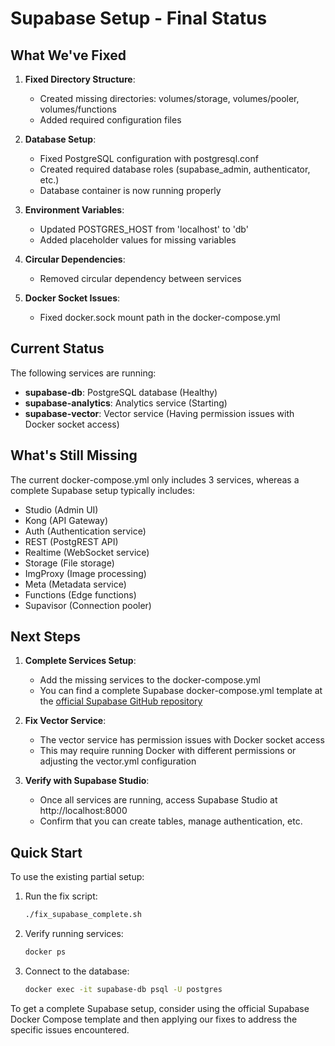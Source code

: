 # Supabase Setup - Final Status

## What We've Fixed

1. **Fixed Directory Structure**:
   - Created missing directories: volumes/storage, volumes/pooler, volumes/functions
   - Added required configuration files

2. **Database Setup**:
   - Fixed PostgreSQL configuration with postgresql.conf
   - Created required database roles (supabase_admin, authenticator, etc.)
   - Database container is now running properly

3. **Environment Variables**:
   - Updated POSTGRES_HOST from 'localhost' to 'db'
   - Added placeholder values for missing variables

4. **Circular Dependencies**:
   - Removed circular dependency between services

5. **Docker Socket Issues**:
   - Fixed docker.sock mount path in the docker-compose.yml

## Current Status

The following services are running:
- **supabase-db**: PostgreSQL database (Healthy)
- **supabase-analytics**: Analytics service (Starting)
- **supabase-vector**: Vector service (Having permission issues with Docker socket access)

## What's Still Missing

The current docker-compose.yml only includes 3 services, whereas a complete Supabase setup typically includes:
- Studio (Admin UI)
- Kong (API Gateway)
- Auth (Authentication service)
- REST (PostgREST API)
- Realtime (WebSocket service)
- Storage (File storage)
- ImgProxy (Image processing)
- Meta (Metadata service)
- Functions (Edge functions)
- Supavisor (Connection pooler)

## Next Steps

1. **Complete Services Setup**:
   - Add the missing services to the docker-compose.yml
   - You can find a complete Supabase docker-compose.yml template at the [official Supabase GitHub repository](https://github.com/supabase/supabase)

2. **Fix Vector Service**:
   - The vector service has permission issues with Docker socket access
   - This may require running Docker with different permissions or adjusting the vector.yml configuration

3. **Verify with Supabase Studio**:
   - Once all services are running, access Supabase Studio at http://localhost:8000
   - Confirm that you can create tables, manage authentication, etc.

## Quick Start

To use the existing partial setup:

1. Run the fix script:
   ```bash
   ./fix_supabase_complete.sh
   ```

2. Verify running services:
   ```bash
   docker ps
   ```

3. Connect to the database:
   ```bash
   docker exec -it supabase-db psql -U postgres
   ```

To get a complete Supabase setup, consider using the official Supabase Docker Compose template and then applying our fixes to address the specific issues encountered.